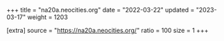 +++
title = "na20a.neocities.org"
date = "2022-03-22"
updated = "2023-03-17"
weight = 1203

[extra]
source = "https://na20a.neocities.org/"
ratio = 100
size = 1
+++
